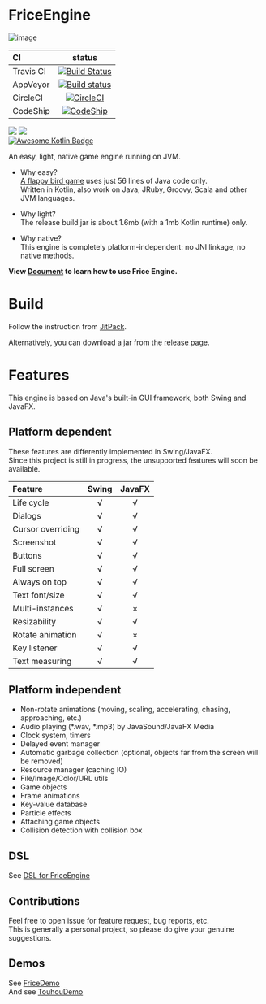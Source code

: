 # FriceEngine

![image](https://avatars1.githubusercontent.com/u/21008243)

CI|status
:---|:---:
Travis CI|[![Build Status](https://travis-ci.org/icela/FriceEngine.svg?branch=master)](https://travis-ci.org/icela/FriceEngine)
AppVeyor|[![Build status](https://ci.appveyor.com/api/projects/status/75d7wx28u3tgtnat?svg=true)](https://ci.appveyor.com/project/ice1000/friceengine)
CircleCI|[![CircleCI](https://circleci.com/gh/icela/FriceEngine.svg?style=svg)](https://circleci.com/gh/icela/FriceEngine)
CodeShip|[![CodeShip](https://codeship.com/projects/a1d7bc60-0a30-0135-8b3c-6ed4d7e33e57/status?branch=master)](https://app.codeship.com/projects/214712)

[![](https://jitpack.io/v/icela/FriceEngine.svg)](https://jitpack.io/#icela/FriceEngine)
[![](https://jitpack.io/v/icela/FriceEngine/month.svg)](https://jitpack.io/#icela/FriceEngine) <br/>
[![Awesome Kotlin Badge](https://kotlin.link/awesome-kotlin.svg)](https://github.com/KotlinBy/awesome-kotlin)

An easy, light, native game engine running on JVM.

+ Why easy? <br/>
[A flappy bird game](https://github.com/icela/FriceDemo/tree/master/1.7.9/Demo7.java) uses just 56 lines of Java code only.<br/>
Written in Kotlin, also work on Java, JRuby, Groovy, Scala and other JVM languages.

+ Why light? <br/>
The release build jar is about 1.6mb (with a 1mb Kotlin runtime) only.

+ Why native? <br/>
This engine is completely platform-independent: no JNI linkage, no native methods.

**View [Document](https://icela.github.io/#getting-started) to learn how to use Frice Engine.**

# Build

Follow the instruction from [JitPack](https://jitpack.io/#icela/FriceEngine).

Alternatively, you can download a jar from the [release page](https://github.com/icela/FriceEngine/releases).

# Features

This engine is based on Java's built-in GUI framework, both Swing and JavaFX.

## Platform dependent

These features are differently implemented in Swing/JavaFX.  
Since this project is still in progress, the unsupported features will soon be available.

Feature|Swing|JavaFX
:---|:---:|:---:
Life cycle|√|√
Dialogs|√|√
Cursor overriding|√|√
Screenshot|√|√
Buttons|√|√
Full screen|√|√
Always on top|√|√
Text font/size|√|√
Multi-instances|√|×
Resizability|√|√
Rotate animation|√|×
Key listener|√|√
Text measuring|√|√

## Platform independent

- Non-rotate animations (moving, scaling, accelerating, chasing, approaching, etc.)
- Audio playing (\*.wav, \*.mp3) by JavaSound/JavaFX Media
- Clock system, timers
- Delayed event manager
- Automatic garbage collection (optional, objects far from the screen will be removed)
- Resource manager (caching IO)
- File/Image/Color/URL utils
- Game objects
- Frame animations
- Key-value database
- Particle effects
- Attaching game objects
- Collision detection with collision box

## DSL

See [DSL for FriceEngine](https://github.com/icela/FriceEngine-DSL)

## Contributions
Feel free to open issue for feature request, bug reports, etc. <br/>
This is generally a personal project, so please do give your genuine suggestions.

## Demos

See [FriceDemo](https://github.com/icela/FriceDemo) <br/>
And see [TouhouDemo](https://github.com/ice1000/TouhouDemo)
